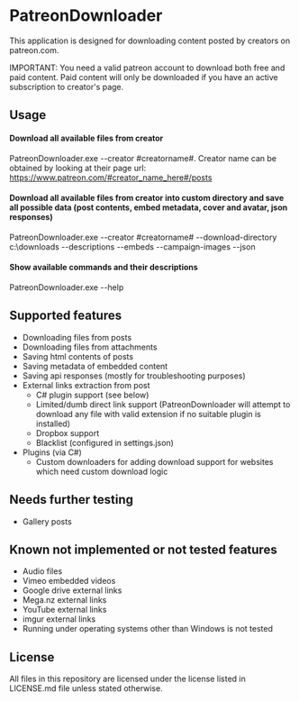 # PatreonDownloader
This application is designed for downloading content posted by creators on patreon.com. 

IMPORTANT: You need a valid patreon account to download both free and paid content. Paid content will only be downloaded if you have an active subscription to creator's page.

## Usage
#### Download all available files from creator
PatreonDownloader.exe --creator #creatorname#. Creator name can be obtained by looking at their page url: https://www.patreon.com/#creator_name_here#/posts
#### Download all available files from creator into custom directory and save all possible data (post contents, embed metadata, cover and avatar, json responses)
PatreonDownloader.exe --creator #creatorname# --download-directory c:\downloads --descriptions --embeds --campaign-images --json
#### Show available commands and their descriptions
PatreonDownloader.exe --help

## Supported features
* Downloading files from posts
* Downloading files from attachments
* Saving html contents of posts
* Saving metadata of embedded content
* Saving api responses (mostly for troubleshooting purposes)
* External links extraction from post
	* C# plugin support (see below)
	* Limited/dumb direct link support (PatreonDownloader will attempt to download any file with valid extension if no suitable plugin is installed)
	* Dropbox support
	* Blacklist (configured in settings.json)
* Plugins (via C#)
	* Custom downloaders for adding download support for websites which need custom download logic
	
## Needs further testing
* Gallery posts

## Known not implemented or not tested features 
* Audio files
* Vimeo embedded videos
* Google drive external links
* Mega.nz external links
* YouTube external links
* imgur external links
* Running under operating systems other than Windows is not tested

## License
All files in this repository are licensed under the license listed in LICENSE.md file unless stated otherwise.